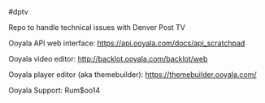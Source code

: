 #dptv

Repo to handle technical issues with Denver Post TV


Ooyala API web interface: https://api.ooyala.com/docs/api_scratchpad

Ooyala video editor: http://backlot.ooyala.com/backlot/web

Ooyala player editor (aka themebuilder): https://themebuilder.ooyala.com/

Ooyala Support: Rum$oo14
